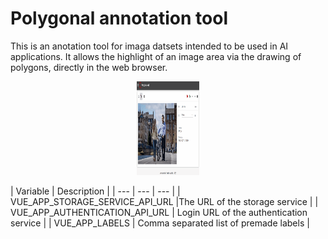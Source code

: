 # Polygonal annotation tool

This is an anotation tool for imaga datsets intended to be used in AI applications. 
It allows the highlight of an image area via the drawing of polygons, directly in the web browser.

<p align="center">
  <img width="100" height="150" src="./docs/annotation_tool_polygon.gif">
</p>


| Variable | Description |
| --- | --- | --- |
| VUE_APP_STORAGE_SERVICE_API_URL |The URL of the storage service |
| VUE_APP_AUTHENTICATION_API_URL | Login URL of the authentication service |
| VUE_APP_LABELS | Comma separated list of premade labels |